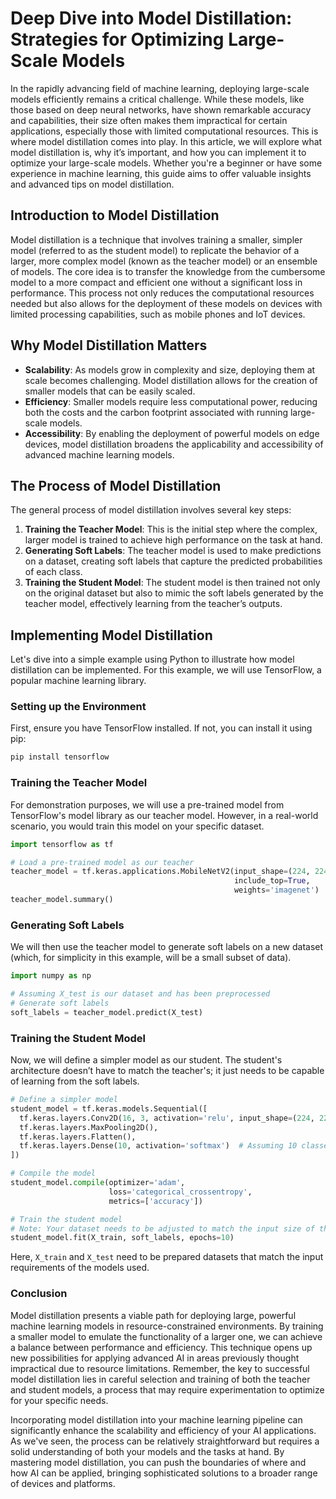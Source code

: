 # Deep Dive into Model Distillation: Strategies for Optimizing Large-Scale Models

In the rapidly advancing field of machine learning, deploying large-scale models efficiently remains a critical challenge. While these models, like those based on deep neural networks, have shown remarkable accuracy and capabilities, their size often makes them impractical for certain applications, especially those with limited computational resources. This is where model distillation comes into play. In this article, we will explore what model distillation is, why it’s important, and how you can implement it to optimize your large-scale models. Whether you're a beginner or have some experience in machine learning, this guide aims to offer valuable insights and advanced tips on model distillation.

## Introduction to Model Distillation

Model distillation is a technique that involves training a smaller, simpler model (referred to as the student model) to replicate the behavior of a larger, more complex model (known as the teacher model) or an ensemble of models. The core idea is to transfer the knowledge from the cumbersome model to a more compact and efficient one without a significant loss in performance. This process not only reduces the computational resources needed but also allows for the deployment of these models on devices with limited processing capabilities, such as mobile phones and IoT devices.

## Why Model Distillation Matters

- **Scalability**: As models grow in complexity and size, deploying them at scale becomes challenging. Model distillation allows for the creation of smaller models that can be easily scaled.
- **Efficiency**: Smaller models require less computational power, reducing both the costs and the carbon footprint associated with running large-scale models.
- **Accessibility**: By enabling the deployment of powerful models on edge devices, model distillation broadens the applicability and accessibility of advanced machine learning models.

## The Process of Model Distillation

The general process of model distillation involves several key steps:

1. **Training the Teacher Model**: This is the initial step where the complex, larger model is trained to achieve high performance on the task at hand.
2. **Generating Soft Labels**: The teacher model is used to make predictions on a dataset, creating soft labels that capture the predicted probabilities of each class.
3. **Training the Student Model**: The student model is then trained not only on the original dataset but also to mimic the soft labels generated by the teacher model, effectively learning from the teacher’s outputs.

## Implementing Model Distillation

Let's dive into a simple example using Python to illustrate how model distillation can be implemented. For this example, we will use TensorFlow, a popular machine learning library.

### Setting up the Environment

First, ensure you have TensorFlow installed. If not, you can install it using pip:

```bash
pip install tensorflow
```

### Training the Teacher Model

For demonstration purposes, we will use a pre-trained model from TensorFlow's model library as our teacher model. However, in a real-world scenario, you would train this model on your specific dataset.

```python
import tensorflow as tf

# Load a pre-trained model as our teacher
teacher_model = tf.keras.applications.MobileNetV2(input_shape=(224, 224, 3),
                                                  include_top=True,
                                                  weights='imagenet')
teacher_model.summary()
```

### Generating Soft Labels

We will then use the teacher model to generate soft labels on a new dataset (which, for simplicity in this example, will be a small subset of data).

```python
import numpy as np

# Assuming X_test is our dataset and has been preprocessed
# Generate soft labels
soft_labels = teacher_model.predict(X_test)
```

### Training the Student Model

Now, we will define a simpler model as our student. The student's architecture doesn’t have to match the teacher's; it just needs to be capable of learning from the soft labels.

```python
# Define a simpler model
student_model = tf.keras.models.Sequential([
  tf.keras.layers.Conv2D(16, 3, activation='relu', input_shape=(224, 224, 3)),
  tf.keras.layers.MaxPooling2D(),
  tf.keras.layers.Flatten(),
  tf.keras.layers.Dense(10, activation='softmax')  # Assuming 10 classes
])

# Compile the model
student_model.compile(optimizer='adam',
                      loss='categorical_crossentropy',
                      metrics=['accuracy'])

# Train the student model
# Note: Your dataset needs to be adjusted to match the input size of the student model
student_model.fit(X_train, soft_labels, epochs=10)
```

Here, `X_train` and `X_test` need to be prepared datasets that match the input requirements of the models used.

### Conclusion

Model distillation presents a viable path for deploying large, powerful machine learning models in resource-constrained environments. By training a smaller model to emulate the functionality of a larger one, we can achieve a balance between performance and efficiency. This technique opens up new possibilities for applying advanced AI in areas previously thought impractical due to resource limitations. Remember, the key to successful model distillation lies in careful selection and training of both the teacher and student models, a process that may require experimentation to optimize for your specific needs.

Incorporating model distillation into your machine learning pipeline can significantly enhance the scalability and efficiency of your AI applications. As we've seen, the process can be relatively straightforward but requires a solid understanding of both your models and the tasks at hand. By mastering model distillation, you can push the boundaries of where and how AI can be applied, bringing sophisticated solutions to a broader range of devices and platforms.